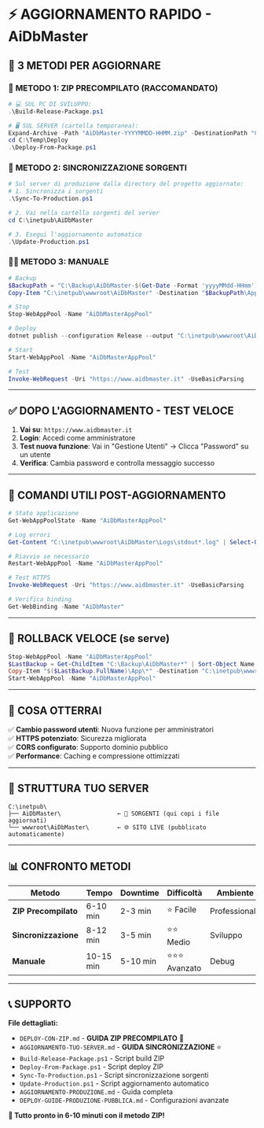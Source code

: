 # ⚡ AGGIORNAMENTO RAPIDO - AiDbMaster

## 🎯 **3 METODI PER AGGIORNARE**

### 🥇 **METODO 1: ZIP PRECOMPILATO (RACCOMANDATO)**
```powershell
# 💻 SUL PC DI SVILUPPO:
.\Build-Release-Package.ps1

# 🖥️ SUL SERVER (cartella temporanea):
Expand-Archive -Path "AiDbMaster-YYYYMMDD-HHMM.zip" -DestinationPath "C:\Temp\Deploy"
cd C:\Temp\Deploy
.\Deploy-From-Package.ps1
```

### 🚀 **METODO 2: SINCRONIZZAZIONE SORGENTI**
```powershell
# Sul server di produzione dalla directory del progetto aggiornato:
# 1. Sincronizza i sorgenti
.\Sync-To-Production.ps1

# 2. Vai nella cartella sorgenti del server
cd C:\inetpub\AiDbMaster

# 3. Esegui l'aggiornamento automatico
.\Update-Production.ps1
```

### 👨‍💻 **METODO 3: MANUALE**
```powershell
# Backup
$BackupPath = "C:\Backup\AiDbMaster-$(Get-Date -Format 'yyyyMMdd-HHmm')"
Copy-Item "C:\inetpub\wwwroot\AiDbMaster" -Destination "$BackupPath\App" -Recurse -Force

# Stop
Stop-WebAppPool -Name "AiDbMasterAppPool"

# Deploy
dotnet publish --configuration Release --output "C:\inetpub\wwwroot\AiDbMaster" --force

# Start
Start-WebAppPool -Name "AiDbMasterAppPool"

# Test
Invoke-WebRequest -Uri "https://www.aidbmaster.it" -UseBasicParsing
```

---

## ✅ **DOPO L'AGGIORNAMENTO - TEST VELOCE**

1. **Vai su**: `https://www.aidbmaster.it`
2. **Login**: Accedi come amministratore
3. **Test nuova funzione**: Vai in "Gestione Utenti" → Clicca "Password" su un utente
4. **Verifica**: Cambia password e controlla messaggio successo

---

## 🔧 **COMANDI UTILI POST-AGGIORNAMENTO**

```powershell
# Stato applicazione
Get-WebAppPoolState -Name "AiDbMasterAppPool"

# Log errori
Get-Content "C:\inetpub\wwwroot\AiDbMaster\Logs\stdout*.log" | Select-Object -Last 10

# Riavvio se necessario
Restart-WebAppPool -Name "AiDbMasterAppPool"

# Test HTTPS
Invoke-WebRequest -Uri "https://www.aidbmaster.it" -UseBasicParsing

# Verifica binding
Get-WebBinding -Name "AiDbMaster"
```

---

## 🚨 **ROLLBACK VELOCE (se serve)**

```powershell
Stop-WebAppPool -Name "AiDbMasterAppPool"
$LastBackup = Get-ChildItem "C:\Backup\AiDbMaster*" | Sort-Object Name -Descending | Select-Object -First 1
Copy-Item "$($LastBackup.FullName)\App\*" -Destination "C:\inetpub\wwwroot\AiDbMaster" -Recurse -Force
Start-WebAppPool -Name "AiDbMasterAppPool"
```

---

## 📝 **COSA OTTERRAI**

✅ **Cambio password utenti**: Nuova funzione per amministratori  
✅ **HTTPS potenziato**: Sicurezza migliorata  
✅ **CORS configurato**: Supporto dominio pubblico  
✅ **Performance**: Caching e compressione ottimizzati  

---

## 📁 **STRUTTURA TUO SERVER**

```
C:\inetpub\
├── AiDbMaster\                ← 📂 SORGENTI (qui copi i file aggiornati)
└── wwwroot\AiDbMaster\        ← 🌐 SITO LIVE (pubblicato automaticamente)
```

---

## 📊 **CONFRONTO METODI**

| Metodo | Tempo | Downtime | Difficoltà | Ambiente |
|--------|-------|----------|------------|----------|
| **ZIP Precompilato** | 6-10 min | 2-3 min | ⭐ Facile | Professionale |
| **Sincronizzazione** | 8-12 min | 3-5 min | ⭐⭐ Medio | Sviluppo |
| **Manuale** | 10-15 min | 5-10 min | ⭐⭐⭐ Avanzato | Debug |

---

## 📞 **SUPPORTO**

**File dettagliati:**
- `DEPLOY-CON-ZIP.md` - **GUIDA ZIP PRECOMPILATO** 🥇
- `AGGIORNAMENTO-TUO-SERVER.md` - **GUIDA SINCRONIZZAZIONE** ⭐
- `Build-Release-Package.ps1` - Script build ZIP
- `Deploy-From-Package.ps1` - Script deploy ZIP
- `Sync-To-Production.ps1` - Script sincronizzazione sorgenti
- `Update-Production.ps1` - Script aggiornamento automatico
- `AGGIORNAMENTO-PRODUZIONE.md` - Guida completa
- `DEPLOY-GUIDE-PRODUZIONE-PUBBLICA.md` - Configurazioni avanzate

**🎯 Tutto pronto in 6-10 minuti con il metodo ZIP!** 